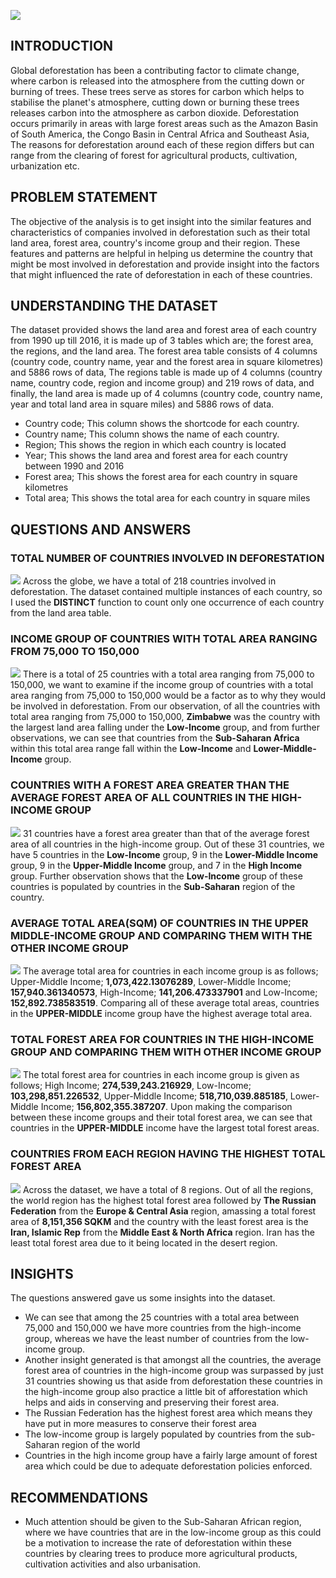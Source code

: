 ![](Deforestation.jpg)
## INTRODUCTION
Global deforestation has been a contributing factor to climate change, where carbon is released into the atmosphere from the cutting down or burning of trees. These trees serve as stores for carbon which helps to stabilise the planet's atmosphere, cutting down or burning these trees releases carbon into the atmosphere as carbon dioxide. Deforestation occurs primarily in areas with large forest areas such as the Amazon Basin of South America, the Congo Basin in Central Africa and Southeast Asia, The reasons for deforestation around each of these region differs but can range from the clearing of forest for agricultural products, cultivation, urbanization etc. 
## PROBLEM STATEMENT
The objective of the analysis is to get insight into the similar features and characteristics of companies involved in deforestation such as their total land area, forest area, country's income group and their region. These features and patterns are helpful in helping us determine the country that might be most involved in deforestation and provide insight into the factors that might influenced the rate of deforestation in each of these countries.
## UNDERSTANDING THE DATASET 
The dataset provided shows the land area and forest area of each country from 1990 up till 2016, it is made up of 3 tables which are; the forest area, the regions, and the land area. The forest area table consists of 4 columns (country code, country name, year and the forest area in square kilometres) and 5886 rows of data, The regions table is made up of 4 columns (country name, country code, region and income group) and 219 rows of data, and finally, the land area is made up of 4 columns (country code, country name, year and total land area in square miles) and 5886 rows of data.
- Country code; This column shows the shortcode for each country.
- Country name; This column shows the name of each country.
- Region; This shows the region in which each country is located
- Year; This shows the land area and forest area for each country between 1990 and 2016
- Forest area; This shows the forest area for each country in square kilometres
- Total area; This shows the total area for each country in square miles
## QUESTIONS AND ANSWERS
### TOTAL NUMBER OF COUNTRIES INVOLVED IN DEFORESTATION
![](1_number_of_countries.png)
Across the globe, we have a total of 218 countries involved in deforestation. The dataset contained multiple instances of each country, so I used the **DISTINCT** function to count only one occurrence of each country from the land area table.
### INCOME GROUP OF COUNTRIES WITH TOTAL AREA RANGING FROM 75,000 TO 150,000
![](2_income_group.png)
There is a total of 25 countries with a total area ranging from 75,000 to 150,000, we want to examine if the income group of countries with a total area ranging from 75,000 to 150,000 would be a factor as to why they would be involved in deforestation. From our observation, of all the countries with total area ranging from 75,000 to 150,000, **Zimbabwe** was the country with the largest land area falling under the **Low-Income** group, and from further observations, we can see that countries from the **Sub-Saharan Africa** within this total area range fall within the **Low-Income** and **Lower-Middle-Income** group.
### COUNTRIES WITH A FOREST AREA GREATER THAN THE AVERAGE FOREST AREA OF ALL COUNTRIES IN THE HIGH-INCOME GROUP
![](3.png)
31 countries have a forest area greater than that of the average forest area of all countries in the high-income group. Out of these 31 countries, we have 5 countries in the **Low-Income** group, 9 in the **Lower-Middle Income** group, 9 in the **Upper-Middle Income** group, and 7 in the **High Income** group. Further observation shows that the **Low-Income** group of these countries is populated by countries in the **Sub-Saharan** region of the country. 
### AVERAGE TOTAL AREA(SQM) OF COUNTRIES IN THE UPPER MIDDLE-INCOME GROUP AND COMPARING THEM WITH THE OTHER INCOME GROUP
![](4_average_total_area_sqm.png)
The average total area for countries in each income group is as follows; Upper-Middle Income; **1,073,422.13076289**, Lower-Middle Income; **157,940.361340573**, High-Income; **141,206.473337901** and Low-Income; **152,892.738583519**. Comparing all of these average total areas, countries in the **UPPER-MIDDLE** income group have the highest average total area.
### TOTAL FOREST AREA FOR COUNTRIES IN THE HIGH-INCOME GROUP AND COMPARING THEM WITH OTHER INCOME GROUP 
![](5_total_forest_area.png)
The total forest area for countries in each income group is given as follows; High Income; **274,539,243.216929**, Low-Income; **103,298,851.226532**, Upper-Middle Income; **518,710,039.885185**, Lower-Middle Income; **156,802,355.387207**. Upon making the comparison between these income groups and their total forest area, we can see that countries in the **UPPER-MIDDLE** income have the largest total forest areas.
### COUNTRIES FROM EACH REGION HAVING THE HIGHEST TOTAL FOREST AREA
![](6_highest_forest_area.png)
Across the dataset, we have a total of 8 regions. Out of all the regions, the world region has the highest total forest area followed by **The Russian Federation** from the **Europe & Central Asia** region, amassing a total forest area of **8,151,356 SQKM** and the country with the least forest area is the **Iran, Islamic Rep** from the **Middle East & North Africa** region. Iran has the least total forest area due to it being located in the desert region.
## INSIGHTS
The questions answered gave us some insights into the dataset. 
- We can see that among the 25 countries with a total area between 75,000 and 150,000 we have more countries from the high-income group, whereas we have the least number of countries from the low-income group. 
- Another insight generated is that amongst all the countries, the average forest area of countries in the high-income group was surpassed by just 31 countries showing us that aside from deforestation these countries in the high-income group also practice a little bit of afforestation which helps and aids in conserving and preserving their forest area.
- The Russian Federation has the highest forest area which means they have put in more measures to conserve their forest area
- The low-income group is largely populated by countries from the sub-Saharan region of the world
- Countries in the high income group have a fairly large amount of forest area which could be due to adequate deforestation policies enforced.
## RECOMMENDATIONS
- Much attention should be given to the Sub-Saharan African region, where we have countries that are in the low-income group as this could be a motivation to increase the rate of deforestation within these countries by clearing trees to produce more agricultural products, cultivation activities and also urbanisation.

